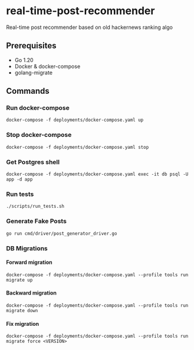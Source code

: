 # real-time-post-recommender
Real-time post recommender based on old hackernews ranking algo

## Prerequisites
- Go 1.20
- Docker & docker-compose
- golang-migrate

## Commands
### Run docker-compose
`docker-compose -f deployments/docker-compose.yaml up`

### Stop docker-compose
`docker-compose -f deployments/docker-compose.yaml stop`

### Get Postgres shell
`docker-compose -f deployments/docker-compose.yaml exec -it db psql -U app -d app`

### Run tests
`./scripts/run_tests.sh`

### Generate Fake Posts
`go run cmd/driver/post_generator_driver.go`

### DB Migrations
#### Forward migration
`docker-compose -f deployments/docker-compose.yaml --profile tools run migrate up`
#### Backward migration
`docker-compose -f deployments/docker-compose.yaml --profile tools run migrate down`
#### Fix migration
`docker-compose -f deployments/docker-compose.yaml --profile tools run migrate force <VERSION>`